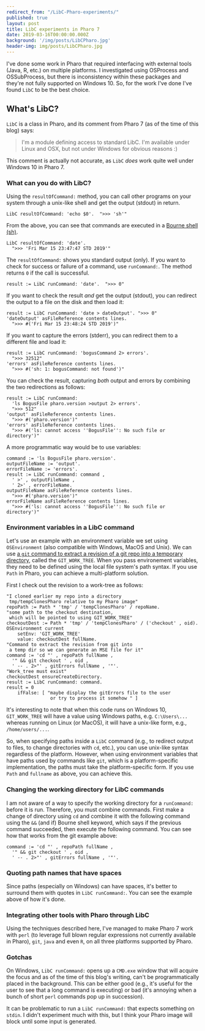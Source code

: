 ```yaml
---
redirect_from: "/LibC-Pharo-experiments/"
published: true
layout: post
title: LibC experiments in Pharo 7
date: 2019-03-16T00:00:00.000Z
background: '/img/posts/LibCPharo.jpg'
header-img: img/posts/LibCPharo.jpg
---
```

I've done some work in Pharo that required interfacing with external tools (Java, R, etc.) on multiple platforms. I investigated using OSProcess and OSSubProcess, but there is inconsistency within these packages and they're not fully supported on Windows 10. So, for the work I've done I've found `LibC` to be the best choice.

## What's LibC?

`LibC` is a class in Pharo, and its comment from Pharo 7 (as of the time of this blog) says:

> I'm a module defining access to standard LibC. 
> I'm available under Linux and OSX, but not under Windows for obvious reasons :)

This comment is actually not accurate, as `LibC` _does_ work quite well under Windows 10 in Pharo 7.

### What can you do with LibC?

Using the `resultOfCommand:` method, you can call other programs on your system through a unix-like shell and get the output (stdout) in return. 

```smalltalk
LibC resultOfCommand: 'echo $0'.  ">>> 'sh'"
```

From the above, you can see that commands are executed in a [Bourne shell (sh)](http://www.informit.com/articles/article.aspx?p=350778&seqNum=4). 

```smalltalk
LibC resultOfCommand: 'date'.  
  ">>> 'Fri Mar 15 23:47:47 STD 2019'"
```

The `resultOfCommand:` shows you standard output (only). If you want to check for success or failure of a command, use `runCommand:`. The method returns `0` if the call is successful.

```smalltalk
result := LibC runCommand: 'date'.  ">>> 0"
```

If you want to check the result _and_ get the output (stdout), you can redirect the output to a file on the disk and then load it:

```smalltalk
result := LibC runCommand: 'date > dateOutput'. ">>> 0"
'dateOutput' asFileReference contents lines. 
  ">>> #('Fri Mar 15 23:48:24 STD 2019')"
```

If you want to capture the errors (stderr), you can redirect them to a different file and load it:

```smalltalk
result := LibC runCommand: 'bogusCommand 2> errors'. 
  ">>> 32512"
'errors' asFileReference contents lines. 
  ">>> #('sh: 1: bogusCommand: not found')"
```

You can check the result, capturing _both_ output and errors by combining the two redirections as follows:

```smalltalk
result := LibC runCommand: 
  'ls BogusFile pharo.version >output 2> errors'. 
  ">>> 512"
'output' asFileReference contents lines. 
  ">>> #('pharo.version')"
'errors' asFileReference contents lines. 
  ">>> #('ls: cannot access ''BogusFile'': No such file or directory')"
```

A more programmatic way would be to use variables:

```smalltalk
command := 'ls BogusFile pharo.version'.
outputFileName := 'output'.
errorFileName := 'errors'.
result := LibC runCommand: command , 
  ' >' , outputFileName , 
  ' 2>' , errorFileName.
outputFileName asFileReference contents lines. 
  ">>> #('pharo.version')"
errorFileName asFileReference contents lines. 
  ">>> #('ls: cannot access ''BogusFile'': No such file or directory')"
```

### Environment variables in a LibC command

Let's use an example with an environment variable we set using `OSEnvironment` (also compatible with Windows, MacOS and Unix). We can use [a `git` command to extract a revision of a git repo into a temporary directory](https://stackoverflow.com/a/46942812/1168342), called the `GIT_WORK_TREE`. When you pass environement variables, they need to be defined using the local file system's path syntax. If you use `Path` in Pharo, you can achieve a multi-platform solution.

First I check out the revision to a work-tree as follows:

```smalltalk
"I cloned earlier my repo into a directory 
 tmp/tempClonesPharo relative to my Pharo image"
repoPath := Path * 'tmp' / 'tempClonesPharo' / repoName.
"some path to the checkout destination, 
 which will be pointed to using GIT_WORK_TREE"
checkoutDest := Path * 'tmp' / 'tempClonesPharo' / ('checkout' , oid). 
OSEnvironment current
    setEnv: 'GIT_WORK_TREE'
	value: checkoutDest fullName.
"Command to extract the revision from git into 
 a temp dir so we can generate an MSE file for it"
command := 'cd "' , repoPath fullName , 
  '" && git checkout ' , oid , 
  ' -- . 2>"' , gitErrors fullName , '"'.
"Work_tree must exist"
checkoutDest ensureCreateDirectory.
result := LibC runCommand: command.
result = 0
	ifFalse: [ "maybe display the gitErrors file to the user 
                or try to process it somehow " ]
```

It's interesting to note that when this code runs on Windows 10, `GIT_WORK_TREE` will have a value using Windows paths, e.g. `C:\Users\...` whereas running on Linux (or MacOS), it will have a unix-like form, e.g., `/home/users/...`.

So, when specifying paths inside a `LibC` command (e.g., to redirect output to files, to change directories with `cd`, etc.), you can use unix-like syntax regardless of the platform. However, when using environment variables that have paths used by commands like `git`, which is a platform-specific implementation, the paths must take the platform-specific form. If you use `Path` and `fullname` as above, you can achieve this. 

### Changing the working directory for LibC commands

I am not aware of a way to specify the working directory for a `runCommand:` before it is run. Therefore, you must combine commands. First make a change of directory using `cd` and combine it with the following command using the `&&` (and if) Bourne shell keyword, which says if the previous command succeeded, then execute the following command. You can see how that works from the git example above:

```smalltalk
command := 'cd "' , repoPath fullName , 
  '" && git checkout ' , oid , 
  ' -- . 2>"' , gitErrors fullName , '"'.
```

### Quoting path names that have spaces

Since paths (especially on Windows) can have spaces, it's better to surround them with quotes in `LibC runCommand:`. You can see the example above of how it's done.

### Integrating other tools with Pharo through LibC

Using the techniques described here, I've managed to make Pharo 7 work with `perl` (to leverage full blown regular expressions not currently available in Pharo), `git`, `java` and even `R`, on all three platforms supported by Pharo. 

### Gotchas

On Windows, `LibC runCommand:` opens up a `CMD.exe` window that will acquire the focus and as of the time of this blog's writing, can't be programmatically placed in the background. This can be either good (e.g., it's useful for the user to see that a long command is executing) or bad (it's annoying when a bunch of short `perl` commands pop up in succession). 

It can be problematic to run a `LibC runCommand:` that expects something on `stdin`. I didn't experiment much with this, but I think your Pharo image will block until some input is generated.
